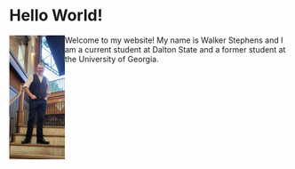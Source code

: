 # Hello World!
<body>
<p>
<img src="formal_picture.jpg" alt="Alt text" style= "float:left;width:100px;heigth:200px;">
Welcome to my website!  
My name is Walker Stephens and I am a current student at Dalton State
  and a former student at the University of Georgia.</p> 
</body>
